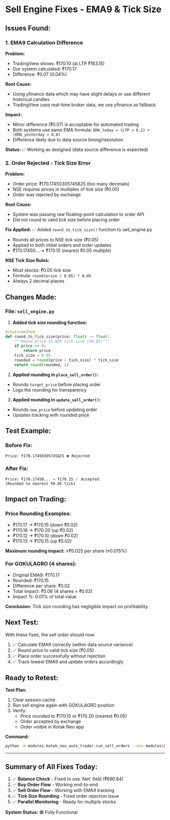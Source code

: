 # Sell Engine Fixes - EMA9 & Tick Size

## Issues Found:

### 1. EMA9 Calculation Difference
**Problem:**
- TradingView shows: ₹170.10 (at LTP ₹163.15)
- Our system calculated: ₹170.17
- Difference: ₹0.07 (0.04%)

**Root Cause:**
- Using yfinance data which may have slight delays or use different historical candles
- TradingView uses real-time broker data, we use yfinance as fallback

**Impact:**
- Minor difference (₹0.07) is acceptable for automated trading
- Both systems use same EMA formula: `EMA_today = (LTP × 0.2) + (EMA_yesterday × 0.8)`
- Difference likely due to data source timing/resolution

**Status:** ✅ Working as designed (data source difference is expected)

### 2. Order Rejected - Tick Size Error
**Problem:**
- Order price: ₹170.17450305745825 (too many decimals)
- NSE requires prices in multiples of tick size (₹0.05)
- Order was rejected by exchange

**Root Cause:**
- System was passing raw floating-point calculation to order API
- Did not round to valid tick size before placing order

**Fix Applied:**
✅ Added `round_to_tick_size()` function to sell_engine.py
- Rounds all prices to NSE tick size (₹0.05)
- Applied to both initial orders and order updates
- ₹170.17450... → ₹170.15 (nearest ₹0.05 multiple)

**NSE Tick Size Rules:**
- Most stocks: ₹0.05 tick size
- Formula: `round(price / 0.05) * 0.05`
- Always 2 decimal places

## Changes Made:

### File: `sell_engine.py`

1. **Added tick size rounding function:**
```python
@staticmethod
def round_to_tick_size(price: float) -> float:
    """Round price to NSE tick size (₹0.05)"""
    if price <= 0:
        return price
    tick_size = 0.05
    rounded = round(price / tick_size) * tick_size
    return round(rounded, 2)
```

2. **Applied rounding in `place_sell_order()`:**
- Rounds `target_price` before placing order
- Logs the rounding for transparency

3. **Applied rounding in `update_sell_order()`:**
- Rounds `new_price` before updating order
- Updates tracking with rounded price

## Test Example:

### Before Fix:
```
Price: ₹170.17450305745825 ❌ Rejected
```

### After Fix:
```
Price: ₹170.17450... → ₹170.15 ✅ Accepted
(Rounded to nearest ₹0.05 tick)
```

## Impact on Trading:

### Price Rounding Examples:
- ₹170.17 → ₹170.15 (down ₹0.02)
- ₹170.18 → ₹170.20 (up ₹0.02)
- ₹170.12 → ₹170.10 (down ₹0.02)
- ₹170.13 → ₹170.15 (up ₹0.02)

**Maximum rounding impact:** ±₹0.025 per share (±0.015%)

### For GOKULAGRO (4 shares):
- Original EMA9: ₹170.17
- Rounded: ₹170.15
- Difference per share: ₹0.02
- Total impact: ₹0.08 (4 shares × ₹0.02)
- Impact %: 0.01% of total value

**Conclusion:** Tick size rounding has negligible impact on profitability.

## Next Test:

With these fixes, the sell order should now:
1. ✅ Calculate EMA9 correctly (within data source variance)
2. ✅ Round price to valid tick size (₹0.05)
3. ✅ Place order successfully without rejection
4. ✅ Track lowest EMA9 and update orders accordingly

## Ready to Retest:

**Test Plan:**
1. Clear session cache
2. Run sell engine again with GOKULAGRO position
3. Verify:
   - Price rounded to ₹170.15 or ₹170.20 (nearest ₹0.05)
   - Order accepted by exchange
   - Order visible in Kotak Neo app

**Command:**
```bash
python -m modules.kotak_neo_auto_trader.run_sell_orders --env modules\kotak_neo_auto_trader\kotak_neo.env
```

---

## Summary of All Fixes Today:

1. ✅ **Balance Check** - Fixed to use 'Net' field (₹690.84)
2. ✅ **Buy Order Flow** - Working end-to-end
3. ✅ **Sell Order Flow** - Working with EMA9 tracking
4. ✅ **Tick Size Rounding** - Fixed order rejection issue
5. ✅ **Parallel Monitoring** - Ready for multiple stocks

**System Status:** 🟢 Fully Functional

